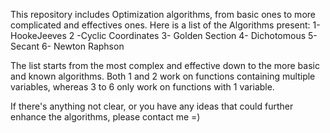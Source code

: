 

This repository includes Optimization algorithms, from basic ones to more complicated and effectives ones. Here is a list of the Algorithms present:
1- HookeJeeves 2 -Cyclic Coordinates 3- Golden Section 4- Dichotomous 5- Secant 6- Newton Raphson

The list starts from the most complex and effective down to the more basic and known algorithms. Both 1 and 2 work on functions containing multiple variables, whereas 3 to 6 only work on functions with 1 variable.

If there's anything not clear, or you have any ideas that could further enhance the algorithms, please contact me =)
